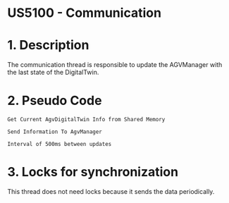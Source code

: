 # US5100 - Communication

# 1. Description

The communication thread is responsible to update the AGVManager with the last state of the DigitalTwin.

# 2. Pseudo Code
    Get Current AgvDigitalTwin Info from Shared Memory

    Send Information To AgvManager

    Interval of 500ms between updates
    
# 3. Locks for synchronization  

This thread does not need locks because it sends the data periodically.
